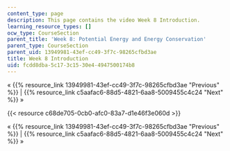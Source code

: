 ```yaml
---
content_type: page
description: This page contains the video Week 8 Introduction.
learning_resource_types: []
ocw_type: CourseSection
parent_title: 'Week 8: Potential Energy and Energy Conservation'
parent_type: CourseSection
parent_uid: 13949981-43ef-cc49-3f7c-98265cfbd3ae
title: Week 8 Introduction
uid: fcdd8dba-5c17-3c15-30e4-4947500174b8
---
```


« {{% resource_link 13949981-43ef-cc49-3f7c-98265cfbd3ae "Previous" %}} | {{% resource_link c5aafac6-88d5-4821-6aa8-5009455c4c24 "Next" %}} »

{{< resource c68de705-0cb0-afc0-83a7-d1e46f3e060d >}}

« {{% resource_link 13949981-43ef-cc49-3f7c-98265cfbd3ae "Previous" %}} | {{% resource_link c5aafac6-88d5-4821-6aa8-5009455c4c24 "Next" %}} »